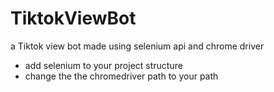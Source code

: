 # TiktokViewBot
a Tiktok view bot made using selenium api and chrome driver
- add selenium to your project structure
- change the the chromedriver path to your path
